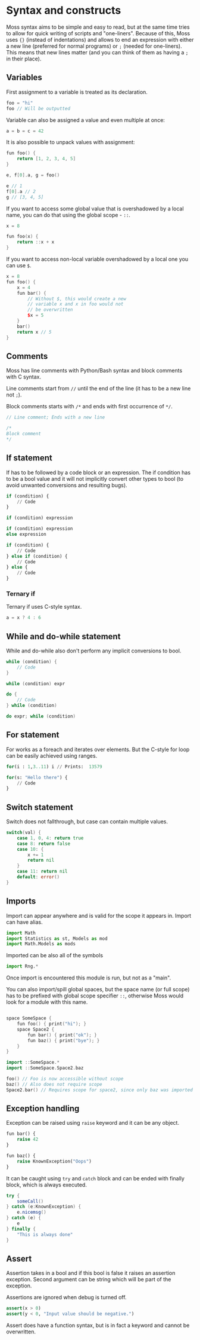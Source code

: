 # Syntax and constructs

Moss syntax aims to be simple and easy to read, but at the same time tries
to allow for quick writing of scripts and "one-liners".
Because of this, Moss uses `{}` (instead of indentations) and allows to end
an expression with either a new line (preferred for normal programs) or `;`
(needed for one-liners).
This means that new lines matter (and you can think of them as having
a `;` in their place).

## Variables

First assignment to a variable is treated as its declaration.

```cpp
foo = "hi"
foo // Will be outputted
```

Variable can also be assigned a value and even multiple at once:
```cpp
a = b = c = 42
```

It is also possible to unpack values with assignment:
```cpp
fun foo() {
    return [1, 2, 3, 4, 5]
}

e, f[0].a, g = foo()

e // 1 
f[0].a // 2
g // [3, 4, 5]
```

If you want to access some global value that is overshadowed by a local
name, you can do that using the global scope - `::`.
```cpp
x = 8

fun foo(x) {
    return ::x + x
}
```

If you want to access non-local variable overshadowed by a local one you
can use `$`.

```cpp
x = 8
fun foo() {
    x = 4
    fun bar() {
        // Without $, this would create a new
        // variable x and x in foo would not
        // be overwritten
        $x = 5
    }
    bar()
    return x // 5
}
```

## Comments

Moss has line comments with Python/Bash syntax and block comments with C
syntax.

Line comments start from `//` until the end of the line (it has to be
a new line not `;`).

Block comments starts with `/*` and ends with first occurrence of `*/`.

```c
// Line comment; Ends with a new line

/*
Block comment
*/
```

## If statement

If has to be followed by a code block or an expression. The if condition has to
be a bool value and it will not implicitly convert other types to bool (to
avoid unwanted conversions and resulting bugs).

```py
if (condition) {
    // Code
}
```

```py
if (condition) expression
```

```py
if (condition) expression
else expression
```

```py
if (condition) {
    // Code
} else if (condition) {
    // Code
} else {
    // Code
}
```

### Ternary if

Ternary if uses C-style syntax.

```c
a = x ? 4 : 6
```

## While and do-while statement

While and do-while also don't perform any implicit conversions to bool.

```c
while (condition) {
    // Code
}
```

```c
while (condition) expr
```

```c
do {
    // Code
} while (condition)
```

```c
do expr; while (condition)
```

## For statement

For works as a foreach and iterates over elements. But the C-style for loop
can be easily achieved using ranges.

```py
for(i : 1,3..11) i // Prints:  13579
```

```py
for(s: "Hello there") {
    // Code
}
```

## Switch statement

Switch does not fallthrough, but case can contain multiple values.

```go
switch(val) {
    case 1, 0, 4: return true
    case 8: return false
    case 10: { 
        x += 1
        return nil
    }
    case 11: return nil
    default: error()
}
```

## Imports

Import can appear anywhere and is valid for the scope it appears in. Import can
have alias.

```py
import Math
import Statistics as st, Models as mod
import Math.Models as mods
```

Imported can be also all of the symbols
```py
import Rng.*
```

Once import is encountered this module is run, but not as a "main".

You can also import/spill global spaces, but the space name (or full scope) has
to be prefixed with global scope specifier `::`, otherwise Moss would look for
a module with this name.

```cpp

space SomeSpace {
    fun foo() { print("hi"); }
    space Space2 {
        fun bar() { print("ok"); }
        fun baz() { print("bye"); }
    }
}

import ::SomeSpace.*
import ::SomeSpace.Space2.baz

foo() // Foo is now accessible without scope
baz() // Also does not require scope
Space2.bar() // Requires scope for space2, since only baz was imported
```


## Exception handling

Exception can be raised using `raise` keyword and it can be any object.

```py
fun bar() {
    raise 42
}
```

```py
fun baz() {
    raise KnownException("Oops")
}
```

It can be caught using `try` and `catch` block and can be ended with finally
block, which is always executed.

```java
try {
    someCall()
} catch (e:KnownException) {
    e.nicemsg()
} catch (e) {
    e
} finally {
    "This is always done"
}

```

## Assert

Assertion takes in a bool and if this bool is false it raises an assertion
exception. Second argument can be string which will be part of the exception.

Assertions are ignored when debug is turned off.

```py
assert(x > 0)
assert(y < 0, "Input value should be negative.")
```

Assert does have a function syntax, but is in fact a keyword and cannot be
overwritten.